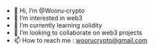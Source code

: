 - 👋 Hi, I’m @Wooru-crypto
- 👀 I’m interested in web3 
- 🌱 I’m currently learning solidity
- 💞️ I’m looking to collaborate on web3 projects
- 📫 How to reach me : woorucrypto@gmail.com

<!---
Wooru-crypto/Wooru-crypto is a ✨ special ✨ repository because its `README.md` (this file) appears on your GitHub profile.
You can click the Preview link to take a look at your changes.
--->
